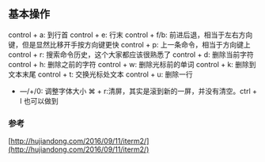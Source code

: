 ## 基本操作

control + a: 到行首
control + e: 行末
control + f/b: 前进后退，相当于左右方向键，但是显然比移开手按方向键更快
control + p: 上一条命令，相当于方向键上
control + r: 搜索命令历史，这个大家都应该很熟悉了
control + d: 删除当前字符
control + h: 删除之前的字符
control + w: 删除光标前的单词
control + k: 删除到文本末尾
control + t: 交换光标处文本
control + u: 删除一行
 + —/+/0: 调整字体大小
⌘ + r:清屏，其实是滚到新的一屏，并没有清空。ctrl + l 也可以做到


### 参考


[http://hujiandong.com/2016/09/11/iterm2/](http://hujiandong.com/2016/09/11/iterm2/)
